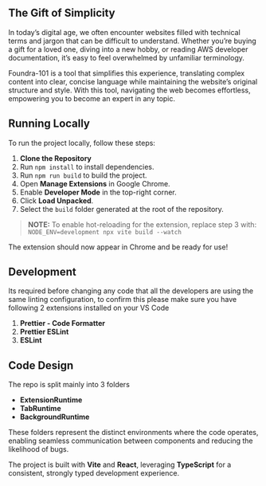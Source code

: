 ## The Gift of Simplicity

In today’s digital age, we often encounter websites filled with technical terms and jargon that can be difficult to understand. Whether you’re buying a gift for a loved one, diving into a new hobby, or reading AWS developer documentation, it’s easy to feel overwhelmed by unfamiliar terminology.

Foundra-101 is a tool that simplifies this experience, translating complex content into clear, concise language while maintaining the website’s original structure and style. With this tool, navigating the web becomes effortless, empowering you to become an expert in any topic.

## Running Locally

To run the project locally, follow these steps:

1. **Clone the Repository**
2. Run `npm install` to install dependencies.
3. Run `npm run build` to build the project.
4. Open **Manage Extensions** in Google Chrome.
5. Enable **Developer Mode** in the top-right corner.
6. Click **Load Unpacked**.
7. Select the `build` folder generated at the root of the repository.

> **NOTE:** To enable hot-reloading for the extension, replace step 3 with:  
> `NODE_ENV=development npx vite build --watch`

The extension should now appear in Chrome and be ready for use!

## Development

Its required before changing any code that all the developers are using the same linting configuration, to confirm this please make sure you have following 2 extensions installed on your VS Code

1. **Prettier - Code Formatter**
2. **Prettier ESLint**
3. **ESLint**

## Code Design

The repo is split mainly into 3 folders

- **ExtensionRuntime**
- **TabRuntime**
- **BackgroundRuntime**

These folders represent the distinct environments where the code operates, enabling seamless communication between components and reducing the likelihood of bugs.

The project is built with **Vite** and **React**, leveraging **TypeScript** for a consistent, strongly typed development experience.
